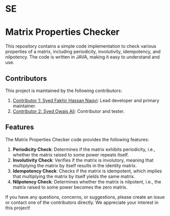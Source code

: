 # SE

# Matrix Properties Checker

This repository contains a simple code implementation to check various properties of a matrix, including periodicity, involutivity, idempotency, and nilpotency. The code is written in JAVA, making it easy to understand and use.

## Contributors

This project is maintained by the following contributors:

1. [Contributor 1: Syed Fakhir Hassan Naqvi](https://github.com/kakarot786): Lead developer and primary maintainer.
2. [Contributor 2: Syed Owais Ali](https://github.com/Owais717): Contributor and tester.

## Features

The Matrix Properties Checker code provides the following features:

1. **Periodicity Check**: Determines if the matrix exhibits periodicity, i.e., whether the matrix raised to some power repeats itself.
2. **Involutivity Check**: Verifies if the matrix is involutory, meaning that multiplying the matrix by itself results in the identity matrix.
3. **Idempotency Check**: Checks if the matrix is idempotent, which implies that multiplying the matrix by itself yields the same matrix.
4. **Nilpotency Check**: Determines whether the matrix is nilpotent, i.e., the matrix raised to some power becomes the zero matrix.

If you have any questions, concerns, or suggestions, please create an issue or contact one of the contributors directly. We appreciate your interest in this project!
